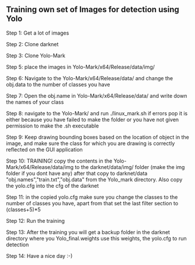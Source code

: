 ## Training own set of Images for detection using Yolo

Step 1: Get a lot of images

Step 2: Clone darknet 

Step 3: Clone Yolo-Mark

Step 5: place the images in Yolo-Mark/x64/Release/data/img/

Step 6: Navigate to the Yolo-Mark/x64/Release/data/ and change the obj.data to the number of classes you have

Step 7: Open the obj.name in Yolo-Mark/x64/Release/data/ and write down the names of your class

Step 8: navigate to the Yolo-Mark/ and run ./linux_mark.sh if errors pop it is either because you have failed to make the folder or you have not given permission to make the .sh executable

Step 9: Keep drawing bounding boxes based on the location of object in the image, and make sure the class for which you are drawing is correctly reflected on the GUI application

Step 10: TRAINING! copy the contents in the Yolo-Mark/x64/Release/data/img to the darknet/data/img/ folder (make the img folder if you dont have any) after that copy to darknet/data  "obj.names","train.txt","obj.data" from the Yolo_mark directory. Also copy the yolo.cfg into the cfg of the darknet

Step 11: in the copied yolo.cfg make sure you change the classes to the number of classes you have, apart from that set the last filter section to (classes+5)*5

Step 12: Run the training

Step 13: After the training you will get a backup folder in the darknet directory where you Yolo_final.weights use this weights, the yolo.cfg to run detection

Step 14: Have a nice day :-)
